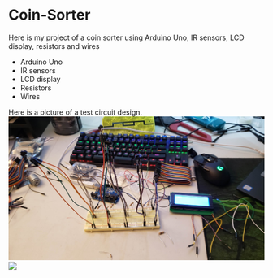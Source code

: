 # Coin-Sorter
Here is my project of a coin sorter using Arduino Uno, IR sensors, LCD display, resistors and wires

  - Arduino Uno
  - IR sensors
  - LCD display
  - Resistors
  - Wires
  
Here is a picture of a test circuit design.
![](testphase.jpg)
![](testphase1.jpg&s=200)

